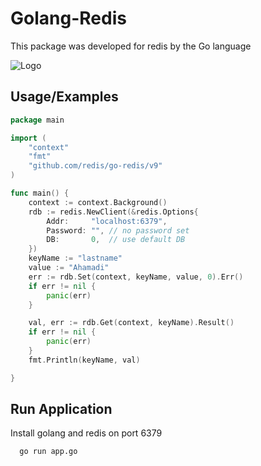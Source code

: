 
# Golang-Redis

This package was developed for redis by the Go language




![Logo](https://blog.petehouston.com/wp-content/uploads/2022/06/blog.petehouston.com-use-redis-to-cache-data-in-go.jpg)


## Usage/Examples

```go
package main

import (
	"context"
	"fmt"
	"github.com/redis/go-redis/v9"
)

func main() {
	context := context.Background()
	rdb := redis.NewClient(&redis.Options{
		Addr:     "localhost:6379",
		Password: "", // no password set
		DB:       0,  // use default DB
	})
	keyName := "lastname"
	value := "Ahamadi"
	err := rdb.Set(context, keyName, value, 0).Err()
	if err != nil {
		panic(err)
	}

	val, err := rdb.Get(context, keyName).Result()
	if err != nil {
		panic(err)
	}
	fmt.Println(keyName, val)

}

```


## Run Application

Install golang and redis on port 6379

```bash
  go run app.go
```
    
